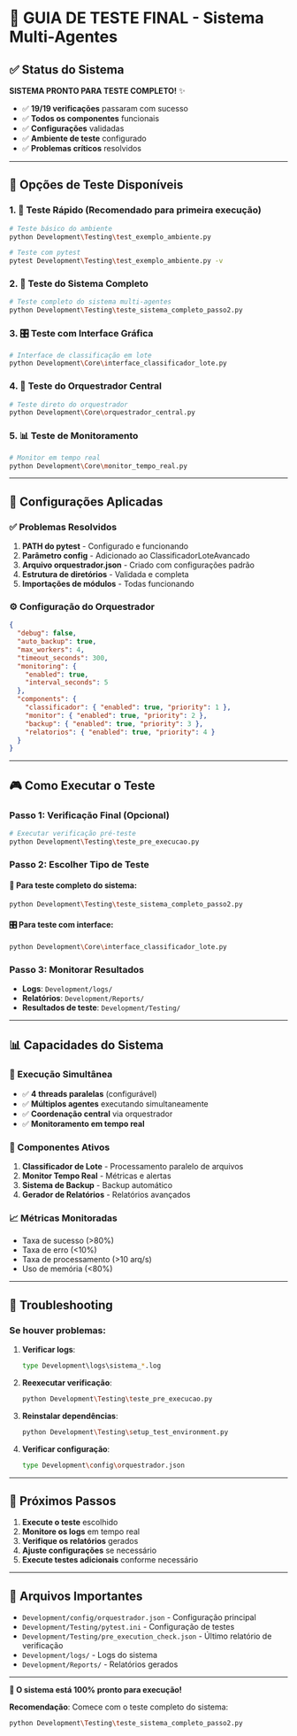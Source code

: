 # 🚀 GUIA DE TESTE FINAL - Sistema Multi-Agentes

## ✅ Status do Sistema

**SISTEMA PRONTO PARA TESTE COMPLETO!** ✨

- ✅ **19/19 verificações** passaram com sucesso
- ✅ **Todos os componentes** funcionais
- ✅ **Configurações** validadas
- ✅ **Ambiente de teste** configurado
- ✅ **Problemas críticos** resolvidos

---

## 🎯 Opções de Teste Disponíveis

### 1. 🧪 Teste Rápido (Recomendado para primeira execução)
```bash
# Teste básico do ambiente
python Development\Testing\test_exemplo_ambiente.py

# Teste com pytest
pytest Development\Testing\test_exemplo_ambiente.py -v
```

### 2. 🔄 Teste do Sistema Completo
```bash
# Teste completo do sistema multi-agentes
python Development\Testing\teste_sistema_completo_passo2.py
```

### 3. 🎛️ Teste com Interface Gráfica
```bash
# Interface de classificação em lote
python Development\Core\interface_classificador_lote.py
```

### 4. 🎯 Teste do Orquestrador Central
```bash
# Teste direto do orquestrador
python Development\Core\orquestrador_central.py
```

### 5. 📊 Teste de Monitoramento
```bash
# Monitor em tempo real
python Development\Core\monitor_tempo_real.py
```

---

## 🔧 Configurações Aplicadas

### ✅ Problemas Resolvidos
1. **PATH do pytest** - Configurado e funcionando
2. **Parâmetro config** - Adicionado ao ClassificadorLoteAvancado
3. **Arquivo orquestrador.json** - Criado com configurações padrão
4. **Estrutura de diretórios** - Validada e completa
5. **Importações de módulos** - Todas funcionando

### ⚙️ Configuração do Orquestrador
```json
{
  "debug": false,
  "auto_backup": true,
  "max_workers": 4,
  "timeout_seconds": 300,
  "monitoring": {
    "enabled": true,
    "interval_seconds": 5
  },
  "components": {
    "classificador": { "enabled": true, "priority": 1 },
    "monitor": { "enabled": true, "priority": 2 },
    "backup": { "enabled": true, "priority": 3 },
    "relatorios": { "enabled": true, "priority": 4 }
  }
}
```

---

## 🎮 Como Executar o Teste

### Passo 1: Verificação Final (Opcional)
```bash
# Executar verificação pré-teste
python Development\Testing\teste_pre_execucao.py
```

### Passo 2: Escolher Tipo de Teste

#### 🚀 Para teste completo do sistema:
```bash
python Development\Testing\teste_sistema_completo_passo2.py
```

#### 🎛️ Para teste com interface:
```bash
python Development\Core\interface_classificador_lote.py
```

### Passo 3: Monitorar Resultados
- **Logs**: `Development/logs/`
- **Relatórios**: `Development/Reports/`
- **Resultados de teste**: `Development/Testing/`

---

## 📊 Capacidades do Sistema

### 🔄 Execução Simultânea
- ✅ **4 threads paralelas** (configurável)
- ✅ **Múltiplos agentes** executando simultaneamente
- ✅ **Coordenação central** via orquestrador
- ✅ **Monitoramento em tempo real**

### 🎯 Componentes Ativos
1. **Classificador de Lote** - Processamento paralelo de arquivos
2. **Monitor Tempo Real** - Métricas e alertas
3. **Sistema de Backup** - Backup automático
4. **Gerador de Relatórios** - Relatórios avançados

### 📈 Métricas Monitoradas
- Taxa de sucesso (>80%)
- Taxa de erro (<10%)
- Taxa de processamento (>10 arq/s)
- Uso de memória (<80%)

---

## 🚨 Troubleshooting

### Se houver problemas:

1. **Verificar logs**:
   ```bash
   type Development\logs\sistema_*.log
   ```

2. **Reexecutar verificação**:
   ```bash
   python Development\Testing\teste_pre_execucao.py
   ```

3. **Reinstalar dependências**:
   ```bash
   python Development\Testing\setup_test_environment.py
   ```

4. **Verificar configuração**:
   ```bash
   type Development\config\orquestrador.json
   ```

---

## 🎉 Próximos Passos

1. **Execute o teste** escolhido
2. **Monitore os logs** em tempo real
3. **Verifique os relatórios** gerados
4. **Ajuste configurações** se necessário
5. **Execute testes adicionais** conforme necessário

---

## 📝 Arquivos Importantes

- `Development/config/orquestrador.json` - Configuração principal
- `Development/Testing/pytest.ini` - Configuração de testes
- `Development/Testing/pre_execution_check.json` - Último relatório de verificação
- `Development/logs/` - Logs do sistema
- `Development/Reports/` - Relatórios gerados

---

**🎯 O sistema está 100% pronto para execução!**

**Recomendação**: Comece com o teste completo do sistema:
```bash
python Development\Testing\teste_sistema_completo_passo2.py
```